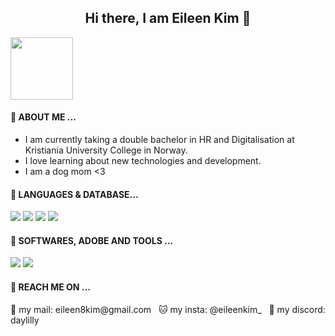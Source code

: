 <h2 align=center>Hi there, I am Eileen Kim 🎀 </h2>
<img src= "https://github.com/eileenkim-0/eileenkim-0/assets/158452147/f47c9a3c-d939-415f-8d85-e3c181e6ec94" height= "100px">


<h4 align=left> 🩷 ABOUT ME ... </h4>

- I am currently taking a double bachelor in HR and Digitalisation at Kristiania University College in Norway.
- I love learning about new technologies and development.
- I am a dog mom <3
&nbsp; 

<h4 align=left> 🩷 LANGUAGES & DATABASE... </h4>
<img src= "https://img.shields.io/badge/MySQL-005C84?style=for-the-badge&logo=mysql&logoColor=white"> <img src="https://img.shields.io/badge/Visual_Studio_Code-0078D4?style=for-the-badge&logo=visual%20studio%20code&logoColor=white"> <img src="https://img.shields.io/badge/HTML5-E34F26?style=for-the-badge&logo=html5&logoColor=white"> <img src="https://img.shields.io/badge/css3-%231572B6.svg?style=for-the-badge&logo=css3&logoColor=white">
&nbsp; 
                                                                                                                                                                                                                                                                                                                                                
<h4 align=left> 🩷 SOFTWARES, ADOBE AND TOOLS ... </h4>
<img src="https://img.shields.io/badge/Adobe%20Photoshop-31A8FF?style=for-the-badge&logo=Adobe%20Photoshop&logoColor=black"> <img src="https://img.shields.io/badge/Canva-%2300C4CC.svg?&style=for-the-badge&logo=Canva&logoColor=white"> 


<h4 align=left> 🩷 REACH ME ON ... </h4>
🐶 my mail: eileen8kim@gmail.com
&nbsp; 
🐱 my insta: @eileenkim_
&nbsp; 
🦭 my discord: daylilly 
&nbsp; 
